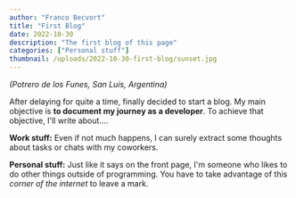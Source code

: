 ```yaml
---
author: "Franco Becvort"
title: "First Blog"
date: 2022-10-30
description: "The first blog of this page"
categories: ["Personal stuff"]
thumbnail: /uploads/2022-10-30-first-blog/sunset.jpg
---
```


_\(Potrero de los Funes, San Luis, Argentina\)_

After delaying for quite a time, finally decided to start a blog. My main objective is **to document my journey as a developer**. To achieve that objective, I'll write about....

**Work stuff:** Even if not much happens, I can surely extract some thoughts about tasks or chats with my coworkers.

**Personal stuff:** Just like it says on the front page, I'm someone who likes to do other things outside of programming. You have to take advantage of this _corner of the internet_ to leave a mark.
